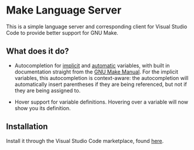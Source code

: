 # Make Language Server
This is a simple language server and corresponding client for Visual Studio Code to provide better support for 
GNU Make.

## What does it do?
- Autocompletion for [implicit](https://www.gnu.org/software/make/manual/html_node/Implicit-Variables.html) and [automatic](https://www.gnu.org/software/make/manual/html_node/Automatic-Variables.html) variables, with built in documentation straight from the [GNU Make Manual](https://www.gnu.org/software/make/manual/html_node/index.html#Top). For the implicit variables, this autocompletion is context-aware: the autocompletion will automatically insert parentheses if they are being referenced, but not if they are being assigned to.

- Hover support for variable definitions. Hovering over a variable will now show you its definition.

## Installation
Install it through the Visual Studio Code marketplace, found [here](https://marketplace.visualstudio.com/items?itemName=alexclewontin.make-lsp-vscode&ssr=false#overview).